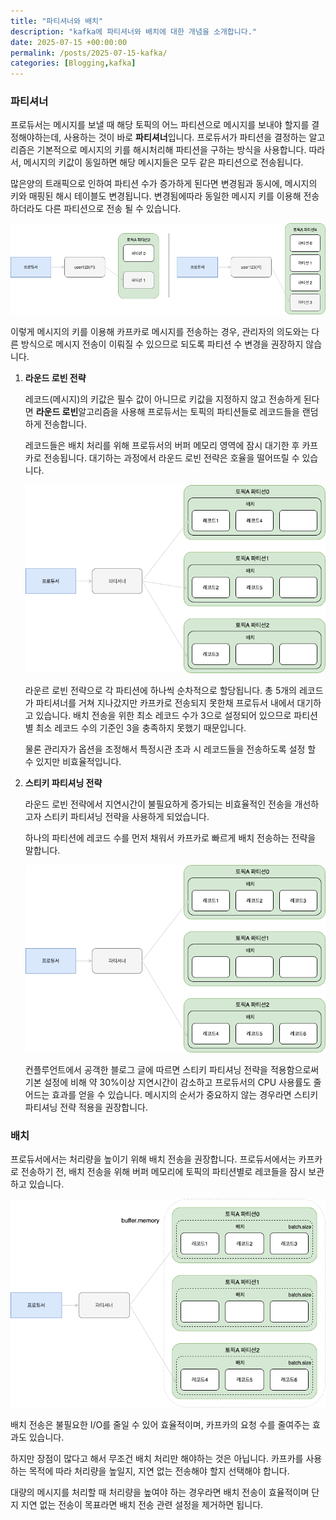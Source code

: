 ```yaml
---
title: "파티셔너와 배치"
description: "kafka에 파티셔너와 배치에 대한 개념을 소개합니다."
date: 2025-07-15 +00:00:00
permalink: /posts/2025-07-15-kafka/
categories: [Blogging,kafka]
---
```


### **파티셔너**

프로듀서는 메시지를 보낼 때 해당 토픽의 어느 파티션으로 메시지를 보내야 할지를 결정해야하는데, 사용하는 것이 바로 **파티셔너**입니다. 프로듀서가 파티션을 결정하는 알고리즘은 기본적으로 메시지의 키를 해시처리해 파티션을 구하는 방식을 사용합니다. 따라서, 메시지의 키값이 동일하면 해당 메시지들은 모두 같은 파티션으로 전송됩니다.

많은양의 트래픽으로 인하여 파티션 수가 증가하게 된다면 변경됨과 동시에, 메시지의 키와 매핑된 해시 테이블도 변경됩니다. 변경됨에따라 동일한 메시지 키를 이용해 전송하더라도 다른 파티션으로 전송 될 수 있습니다.

![kafka.drawio.png](/assets/img/kafka/2025-07-15-kafka-01.png)

이렇게 메시지의 키를 이용해 카프카로 메시지를 전송하는 경우, 관리자의 의도와는 다른 방식으로 메시지 전송이 이뤄질 수 있으므로 되도록 파티션 수 변경을 권장하지 않습니다.

1. **라운드 로빈 전략**

   레코드(메시지)의 키값은 필수 값이 아니므로 키값을 지정하지 않고 전송하게 된다면 **라운드 로빈**알고리즘을 사용해 프로듀서는 토픽의 파티션들로 레코드들을 랜덤하게 전송합니다.

   레코드들은 배치 처리를 위해 프로듀서의 버퍼 메모리 영역에 잠시 대기한 후 카프카로 전송됩니다. 대기하는 과정에서 라운드 로빈 전략은 호율을 떨어뜨릴 수 있습니다.

   ![kafka-페이지-2.drawio.png](/assets/img/kafka/2025-07-15-kafka-02.png)

   라운르 로빈 전략으로 각 파티션에 하나씩 순차적으로 할당됩니다. 총 5개의 레코드가 파티셔너를 거쳐 지나갔지만 카프카로 전송되지 못한채 프로듀서 내에서 대기하고 있습니다. 배치 전송을 위한 최소 레코드 수가 3으로 설정되어 있으므로 파티션별 최소 레코드 수의 기준인 3을 충족하지 못했기 때문입니다.

   물론 관리자가 옵션을 조정해서 특정시관 초과 시 레코드들을 전송하도록 설정 할 수 있지만 비효율적입니다.


1. **스티키 파티셔닝 전략**

   라운드 로빈 전략에서 지연시간이 불필요하게 증가되는 비효율적인 전송을 개선하고자 스티키 파티셔닝 전략을 사용하게 되었습니다.

   하나의 파티션에 레코드 수를 먼저 채워서 카프카로 빠르게 배치 전송하는 전략을 말합니다.

   ![kafka-페이지-3.drawio.png](/assets/img/kafka/2025-07-15-kafka-03.png)

   컨플루언트에서 공객한 블로그 글에 따르면 스티키 파티셔닝 전략을 적용함으로써 기본 설정에 비해 약 30%이상 지연시간이 감소하고 프로듀서의 CPU 사용률도 줄어드는 효과를 얻을 수 있습니다. 메시지의 순서가 중요하지 않는 경우라면 스티키 파티셔닝 전략 적용을 권장합니다.


### **배치**

프로듀서에서는 처리량을 높이기 위해 배치 전송을 권장합니다. 프로듀서에서는 카프카로 전송하기 전, 배치 전송을 위해 버퍼 메모리에 토픽의 파티션별로 레코들을 잠시 보관하고 있습니다.

![kafka-페이지-3.drawio (3).png](/assets/img/kafka/2025-07-15-kafka-04.png)

배치 전송은 불필요한 I/O를 줄일 수 있어 효율적이며, 카프카의 요청 수를 줄여주는 효과도 있습니다.

하지만 장점이 많다고 해서 무조건 배치 처리만 해야하는 것은 아닙니다. 카프카를 사용하는 목적에 따라 처리량을 높일지, 지연 없는 전송해야 할지 선택해야 합니다.

대량의 메시지를 처리할 때 처리량을 높여야 하는 경우라면 배치 전송이 효율적이며 단지 지연 없는 전송이 목표라면 배치 전송 관련 설정을 제거하면 됩니다.
